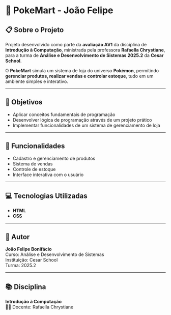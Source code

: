 # 🏪 PokeMart - João Felipe

## 📋 Sobre o Projeto  
Projeto desenvolvido como parte da **avaliação AV1** da disciplina de **Introdução à Computação**, ministrada pela professora **Rafaella Chrystiane**, para a turma de **Análise e Desenvolvimento de Sistemas 2025.2** da **Cesar School**.  

O **PokeMart** simula um sistema de loja do universo **Pokémon**, permitindo **gerenciar produtos, realizar vendas e controlar estoque**, tudo em um ambiente simples e interativo.

---

## 🎯 Objetivos  

- Aplicar conceitos fundamentais de programação  
- Desenvolver lógica de programação através de um projeto prático  
- Implementar funcionalidades de um sistema de gerenciamento de loja  

---

## 🚀 Funcionalidades  

- Cadastro e gerenciamento de produtos  
- Sistema de vendas  
- Controle de estoque  
- Interface interativa com o usuário  

---

## 💻 Tecnologias Utilizadas  

- **HTML**
- **CSS**

---

## 👤 Autor  

**João Felipe Bonifácio**  
Curso: Análise e Desenvolvimento de Sistemas  
Instituição: Cesar School  
Turma: 2025.2  

---

## 📚 Disciplina  

**Introdução à Computação**  
👩‍🏫 Docente: Rafaella Chrystiane  
